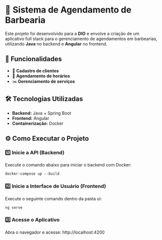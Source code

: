 # 💈 Sistema de Agendamento de Barbearia

Este projeto foi desenvolvido para a **DIO** e envolve a criação de um aplicativo full stack para o gerenciamento de agendamentos em barbearias, utilizando **Java** no backend e **Angular** no frontend.

## 🚀 Funcionalidades

- 📝 **Cadastro de clientes**  
- 📅 **Agendamento de horários**  
- ✂️ **Gerenciamento de serviços**

## 🛠️ Tecnologias Utilizadas

- **Backend:** Java + Spring Boot  
- **Frontend:** Angular  
- **Containerização:** Docker  

## ⚙️ Como Executar o Projeto

### 1️⃣ Inicie a API (Backend)

Execute o comando abaixo para iniciar o backend com Docker:

```docker-compose up --build```

### 2️⃣ Inicie a Interface de Usuário (Frontend)

Execute o seguinte comando dentro da pasta ui:

```ng serve```

### 3️⃣ Acesse o Aplicativo

Abra o navegador e acesse:
http://localhost:4200
